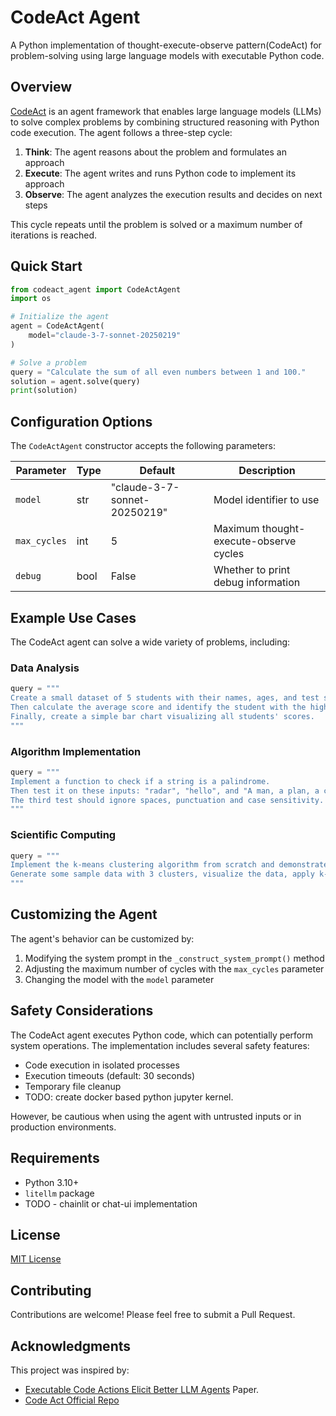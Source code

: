 # CodeAct Agent

A Python implementation of thought-execute-observe pattern(CodeAct) for problem-solving using large language models with executable Python code.

## Overview

[CodeAct](https://arxiv.org/abs/2402.01030) is an agent framework that enables large language models (LLMs) to solve complex problems by combining structured reasoning with Python code execution. The agent follows a three-step cycle:

1. **Think**: The agent reasons about the problem and formulates an approach
2. **Execute**: The agent writes and runs Python code to implement its approach
3. **Observe**: The agent analyzes the execution results and decides on next steps

This cycle repeats until the problem is solved or a maximum number of iterations is reached.

## Quick Start

```python
from codeact_agent import CodeActAgent
import os

# Initialize the agent
agent = CodeActAgent(
    model="claude-3-7-sonnet-20250219"
)

# Solve a problem
query = "Calculate the sum of all even numbers between 1 and 100."
solution = agent.solve(query)
print(solution)
```

## Configuration Options

The `CodeActAgent` constructor accepts the following parameters:

| Parameter   | Type   | Default                       | Description                              |
|-------------|--------|-------------------------------|------------------------------------------|
| `model`     | str    | "claude-3-7-sonnet-20250219"  | Model identifier to use                  |
| `max_cycles`| int    | 5                             | Maximum thought-execute-observe cycles   |
| `debug`     | bool   | False                         | Whether to print debug information       |

## Example Use Cases

The CodeAct agent can solve a wide variety of problems, including:

### Data Analysis

```python
query = """
Create a small dataset of 5 students with their names, ages, and test scores.
Then calculate the average score and identify the student with the highest score.
Finally, create a simple bar chart visualizing all students' scores.
"""
```

### Algorithm Implementation

```python
query = """
Implement a function to check if a string is a palindrome. 
Then test it on these inputs: "radar", "hello", and "A man, a plan, a canal: Panama".
The third test should ignore spaces, punctuation and case sensitivity.
"""
```

### Scientific Computing

```python
query = """
Implement the k-means clustering algorithm from scratch and demonstrate it on a simple 2D dataset.
Generate some sample data with 3 clusters, visualize the data, apply k-means, and show the final clusters.
"""
```

## Customizing the Agent

The agent's behavior can be customized by:

1. Modifying the system prompt in the `_construct_system_prompt()` method
2. Adjusting the maximum number of cycles with the `max_cycles` parameter
3. Changing the model with the `model` parameter

## Safety Considerations

The CodeAct agent executes Python code, which can potentially perform system operations. The implementation includes several safety features:

- Code execution in isolated processes
- Execution timeouts (default: 30 seconds)
- Temporary file cleanup
- TODO: create docker based python jupyter kernel.

However, be cautious when using the agent with untrusted inputs or in production environments.

## Requirements

- Python 3.10+
- `litellm` package
- TODO - chainlit or chat-ui implementation

## License

[MIT License](LICENSE)

## Contributing

Contributions are welcome! Please feel free to submit a Pull Request.

## Acknowledgments

This project was inspired by:
- [Executable Code Actions Elicit Better LLM Agents](https://arxiv.org/abs/2402.01030) Paper.
- [Code Act Official Repo](https://github.com/xingyaoww/code-act)
